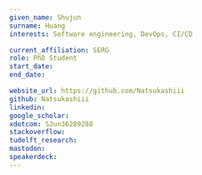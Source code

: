```yaml
---
given_name: Shujun
surname: Huang
interests: Software engineering, DevOps, CI/CD

current_affiliation: SERG
role: PhD Student
start_date:
end_date:

website_url: https://github.com/Natsukashiii
github: Natsukashiii
linkedin:
google_scholar:
xdotcom: SJun36289288
stackoverflow:
tudelft_research:
mastodon:
speakerdeck:
---
```

